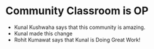 # Community Classroom is OP

- Kunal Kushwaha says that this community is amazing.
- Kunal made this change
- Rohit Kumawat says that Kunal is Doing Great Work!
